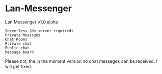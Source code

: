 Lan-Messenger
=============

Lan Messenger v1.0 alpha

    Serverless (No server required) 
    Private Messages 
    Chat Rooms 
    Private chat 
    Public chat 
    Message board 
  

Please not, the in the moment version no chat messeges can be received. I will get fixed.
